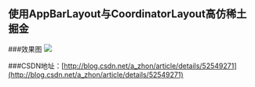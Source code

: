 ## 使用AppBarLayout与CoordinatorLayout高仿稀土掘金
###效果图
![](http://i.imgur.com/Ce6qBZs.gif)

###CSDN地址：[http://blog.csdn.net/a_zhon/article/details/52549271](http://blog.csdn.net/a_zhon/article/details/52549271)